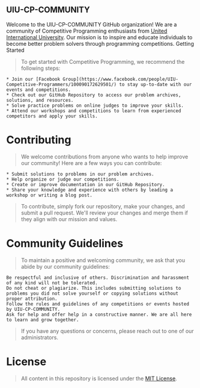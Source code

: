 ## UIU-CP-COMMUNITY

Welcome to the UIU-CP-COMMUNITY GitHub organization! We are a community of Competitive Programming enthusiasts from [United International University](https://cse.uiu.ac.bd/). Our mission is to inspire and educate individuals to become better problem solvers through programming competitions.
Getting Started

> To get started with Competitive Programming, we recommend the following steps:

    * Join our [Facebook Group](https://www.facebook.com/people/UIU-Competitive-Programmers/100090172629501/) to stay up-to-date with our events and competitions.
    * Check out our GitHub Repository to access our problem archives, solutions, and resources.
    * Solve practice problems on online judges to improve your skills.
    * Attend our workshops and competitions to learn from experienced competitors and apply your skills.

# Contributing

> We welcome contributions from anyone who wants to help improve our community! Here are a few ways you can contribute:

    * Submit solutions to problems in our problem archives.
    * Help organize or judge our competitions.
    * Create or improve documentation in our GitHub Repository.
    * Share your knowledge and experience with others by leading a workshop or writing a blog post.

> To contribute, simply fork our repository, make your changes, and submit a pull request. We'll review your changes and merge them if they align with our mission and values.

# Community Guidelines
> To maintain a positive and welcoming community, we ask that you abide by our community guidelines:

    Be respectful and inclusive of others. Discrimination and harassment of any kind will not be tolerated.
    Do not cheat or plagiarize. This includes submitting solutions to problems you did not solve yourself or copying solutions without proper attribution.
    Follow the rules and guidelines of any competitions or events hosted by UIU-CP-COMMUNITY.
    Ask for help and offer help in a constructive manner. We are all here to learn and grow together.

> If you have any questions or concerns, please reach out to one of our administrators.

# License
> All content in this repository is licensed under the [MIT License](https://github.com/UIU-CP-COMMUNITY/.github/blob/main/LICENSE).
